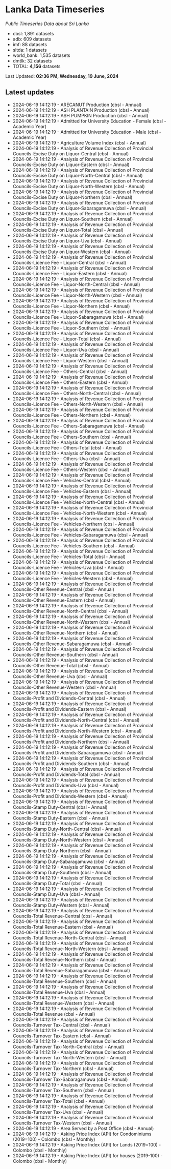 # Lanka Data Timeseries
*Public Timeseries Data about Sri Lanka*

* cbsl: 1,891 datasets
* adb: 609 datasets
* imf: 88 datasets
* sltda: 1 datasets
* world_bank: 1,535 datasets
* dmtlk: 32 datasets
* TOTAL: **4,156** datasets

Last Updated: **02:36 PM, Wednesday, 19 June, 2024**

## Latest updates

* 2024-06-19 14:12:19 - ARECANUT Production (cbsl - Annual)
* 2024-06-19 14:12:19 - ASH PLANTAIN Production (cbsl - Annual)
* 2024-06-19 14:12:19 - ASH PUMPKIN Production (cbsl - Annual)
* 2024-06-19 14:12:19 - Admitted for University Education - Female (cbsl - Academic Year)
* 2024-06-19 14:12:19 - Admitted for University Education - Male (cbsl - Academic Year)
* 2024-06-19 14:12:19 - Agriculture Volume Index (cbsl - Annual)
* 2024-06-19 14:12:19 - Analysis of Revenue Collection of Provincial Councils-Excise Duty on Liquor-Central (cbsl - Annual)
* 2024-06-19 14:12:19 - Analysis of Revenue Collection of Provincial Councils-Excise Duty on Liquor-Eastern (cbsl - Annual)
* 2024-06-19 14:12:19 - Analysis of Revenue Collection of Provincial Councils-Excise Duty on Liquor-North-Central (cbsl - Annual)
* 2024-06-19 14:12:19 - Analysis of Revenue Collection of Provincial Councils-Excise Duty on Liquor-North-Western (cbsl - Annual)
* 2024-06-19 14:12:19 - Analysis of Revenue Collection of Provincial Councils-Excise Duty on Liquor-Northern (cbsl - Annual)
* 2024-06-19 14:12:19 - Analysis of Revenue Collection of Provincial Councils-Excise Duty on Liquor-Sabaragamuwa (cbsl - Annual)
* 2024-06-19 14:12:19 - Analysis of Revenue Collection of Provincial Councils-Excise Duty on Liquor-Southern (cbsl - Annual)
* 2024-06-19 14:12:19 - Analysis of Revenue Collection of Provincial Councils-Excise Duty on Liquor-Total (cbsl - Annual)
* 2024-06-19 14:12:19 - Analysis of Revenue Collection of Provincial Councils-Excise Duty on Liquor-Uva (cbsl - Annual)
* 2024-06-19 14:12:19 - Analysis of Revenue Collection of Provincial Councils-Excise Duty on Liquor-Western (cbsl - Annual)
* 2024-06-19 14:12:19 - Analysis of Revenue Collection of Provincial Councils-Licence Fee - Liquor-Central (cbsl - Annual)
* 2024-06-19 14:12:19 - Analysis of Revenue Collection of Provincial Councils-Licence Fee - Liquor-Eastern (cbsl - Annual)
* 2024-06-19 14:12:19 - Analysis of Revenue Collection of Provincial Councils-Licence Fee - Liquor-North-Central (cbsl - Annual)
* 2024-06-19 14:12:19 - Analysis of Revenue Collection of Provincial Councils-Licence Fee - Liquor-North-Western (cbsl - Annual)
* 2024-06-19 14:12:19 - Analysis of Revenue Collection of Provincial Councils-Licence Fee - Liquor-Northern (cbsl - Annual)
* 2024-06-19 14:12:19 - Analysis of Revenue Collection of Provincial Councils-Licence Fee - Liquor-Sabaragamuwa (cbsl - Annual)
* 2024-06-19 14:12:19 - Analysis of Revenue Collection of Provincial Councils-Licence Fee - Liquor-Southern (cbsl - Annual)
* 2024-06-19 14:12:19 - Analysis of Revenue Collection of Provincial Councils-Licence Fee - Liquor-Total (cbsl - Annual)
* 2024-06-19 14:12:19 - Analysis of Revenue Collection of Provincial Councils-Licence Fee - Liquor-Uva (cbsl - Annual)
* 2024-06-19 14:12:19 - Analysis of Revenue Collection of Provincial Councils-Licence Fee - Liquor-Western (cbsl - Annual)
* 2024-06-19 14:12:19 - Analysis of Revenue Collection of Provincial Councils-Licence Fee - Others-Central (cbsl - Annual)
* 2024-06-19 14:12:19 - Analysis of Revenue Collection of Provincial Councils-Licence Fee - Others-Eastern (cbsl - Annual)
* 2024-06-19 14:12:19 - Analysis of Revenue Collection of Provincial Councils-Licence Fee - Others-North-Central (cbsl - Annual)
* 2024-06-19 14:12:19 - Analysis of Revenue Collection of Provincial Councils-Licence Fee - Others-North-Western (cbsl - Annual)
* 2024-06-19 14:12:19 - Analysis of Revenue Collection of Provincial Councils-Licence Fee - Others-Northern (cbsl - Annual)
* 2024-06-19 14:12:19 - Analysis of Revenue Collection of Provincial Councils-Licence Fee - Others-Sabaragamuwa (cbsl - Annual)
* 2024-06-19 14:12:19 - Analysis of Revenue Collection of Provincial Councils-Licence Fee - Others-Southern (cbsl - Annual)
* 2024-06-19 14:12:19 - Analysis of Revenue Collection of Provincial Councils-Licence Fee - Others-Total (cbsl - Annual)
* 2024-06-19 14:12:19 - Analysis of Revenue Collection of Provincial Councils-Licence Fee - Others-Uva (cbsl - Annual)
* 2024-06-19 14:12:19 - Analysis of Revenue Collection of Provincial Councils-Licence Fee - Others-Western (cbsl - Annual)
* 2024-06-19 14:12:19 - Analysis of Revenue Collection of Provincial Councils-Licence Fee - Vehicles-Central (cbsl - Annual)
* 2024-06-19 14:12:19 - Analysis of Revenue Collection of Provincial Councils-Licence Fee - Vehicles-Eastern (cbsl - Annual)
* 2024-06-19 14:12:19 - Analysis of Revenue Collection of Provincial Councils-Licence Fee - Vehicles-North-Central (cbsl - Annual)
* 2024-06-19 14:12:19 - Analysis of Revenue Collection of Provincial Councils-Licence Fee - Vehicles-North-Western (cbsl - Annual)
* 2024-06-19 14:12:19 - Analysis of Revenue Collection of Provincial Councils-Licence Fee - Vehicles-Northern (cbsl - Annual)
* 2024-06-19 14:12:19 - Analysis of Revenue Collection of Provincial Councils-Licence Fee - Vehicles-Sabaragamuwa (cbsl - Annual)
* 2024-06-19 14:12:19 - Analysis of Revenue Collection of Provincial Councils-Licence Fee - Vehicles-Southern (cbsl - Annual)
* 2024-06-19 14:12:19 - Analysis of Revenue Collection of Provincial Councils-Licence Fee - Vehicles-Total (cbsl - Annual)
* 2024-06-19 14:12:19 - Analysis of Revenue Collection of Provincial Councils-Licence Fee - Vehicles-Uva (cbsl - Annual)
* 2024-06-19 14:12:19 - Analysis of Revenue Collection of Provincial Councils-Licence Fee - Vehicles-Western (cbsl - Annual)
* 2024-06-19 14:12:19 - Analysis of Revenue Collection of Provincial Councils-Other Revenue-Central (cbsl - Annual)
* 2024-06-19 14:12:19 - Analysis of Revenue Collection of Provincial Councils-Other Revenue-Eastern (cbsl - Annual)
* 2024-06-19 14:12:19 - Analysis of Revenue Collection of Provincial Councils-Other Revenue-North-Central (cbsl - Annual)
* 2024-06-19 14:12:19 - Analysis of Revenue Collection of Provincial Councils-Other Revenue-North-Western (cbsl - Annual)
* 2024-06-19 14:12:19 - Analysis of Revenue Collection of Provincial Councils-Other Revenue-Northern (cbsl - Annual)
* 2024-06-19 14:12:19 - Analysis of Revenue Collection of Provincial Councils-Other Revenue-Sabaragamuwa (cbsl - Annual)
* 2024-06-19 14:12:19 - Analysis of Revenue Collection of Provincial Councils-Other Revenue-Southern (cbsl - Annual)
* 2024-06-19 14:12:19 - Analysis of Revenue Collection of Provincial Councils-Other Revenue-Total (cbsl - Annual)
* 2024-06-19 14:12:19 - Analysis of Revenue Collection of Provincial Councils-Other Revenue-Uva (cbsl - Annual)
* 2024-06-19 14:12:19 - Analysis of Revenue Collection of Provincial Councils-Other Revenue-Western (cbsl - Annual)
* 2024-06-19 14:12:19 - Analysis of Revenue Collection of Provincial Councils-Profit and Dividends-Central (cbsl - Annual)
* 2024-06-19 14:12:19 - Analysis of Revenue Collection of Provincial Councils-Profit and Dividends-Eastern (cbsl - Annual)
* 2024-06-19 14:12:19 - Analysis of Revenue Collection of Provincial Councils-Profit and Dividends-North-Central (cbsl - Annual)
* 2024-06-19 14:12:19 - Analysis of Revenue Collection of Provincial Councils-Profit and Dividends-North-Western (cbsl - Annual)
* 2024-06-19 14:12:19 - Analysis of Revenue Collection of Provincial Councils-Profit and Dividends-Northern (cbsl - Annual)
* 2024-06-19 14:12:19 - Analysis of Revenue Collection of Provincial Councils-Profit and Dividends-Sabaragamuwa (cbsl - Annual)
* 2024-06-19 14:12:19 - Analysis of Revenue Collection of Provincial Councils-Profit and Dividends-Southern (cbsl - Annual)
* 2024-06-19 14:12:19 - Analysis of Revenue Collection of Provincial Councils-Profit and Dividends-Total (cbsl - Annual)
* 2024-06-19 14:12:19 - Analysis of Revenue Collection of Provincial Councils-Profit and Dividends-Uva (cbsl - Annual)
* 2024-06-19 14:12:19 - Analysis of Revenue Collection of Provincial Councils-Profit and Dividends-Western (cbsl - Annual)
* 2024-06-19 14:12:19 - Analysis of Revenue Collection of Provincial Councils-Stamp Duty-Central (cbsl - Annual)
* 2024-06-19 14:12:19 - Analysis of Revenue Collection of Provincial Councils-Stamp Duty-Eastern (cbsl - Annual)
* 2024-06-19 14:12:19 - Analysis of Revenue Collection of Provincial Councils-Stamp Duty-North-Central (cbsl - Annual)
* 2024-06-19 14:12:19 - Analysis of Revenue Collection of Provincial Councils-Stamp Duty-North-Western (cbsl - Annual)
* 2024-06-19 14:12:19 - Analysis of Revenue Collection of Provincial Councils-Stamp Duty-Northern (cbsl - Annual)
* 2024-06-19 14:12:19 - Analysis of Revenue Collection of Provincial Councils-Stamp Duty-Sabaragamuwa (cbsl - Annual)
* 2024-06-19 14:12:19 - Analysis of Revenue Collection of Provincial Councils-Stamp Duty-Southern (cbsl - Annual)
* 2024-06-19 14:12:19 - Analysis of Revenue Collection of Provincial Councils-Stamp Duty-Total (cbsl - Annual)
* 2024-06-19 14:12:19 - Analysis of Revenue Collection of Provincial Councils-Stamp Duty-Uva (cbsl - Annual)
* 2024-06-19 14:12:19 - Analysis of Revenue Collection of Provincial Councils-Stamp Duty-Western (cbsl - Annual)
* 2024-06-19 14:12:19 - Analysis of Revenue Collection of Provincial Councils-Total Revenue-Central (cbsl - Annual)
* 2024-06-19 14:12:19 - Analysis of Revenue Collection of Provincial Councils-Total Revenue-Eastern (cbsl - Annual)
* 2024-06-19 14:12:19 - Analysis of Revenue Collection of Provincial Councils-Total Revenue-North-Central (cbsl - Annual)
* 2024-06-19 14:12:19 - Analysis of Revenue Collection of Provincial Councils-Total Revenue-North-Western (cbsl - Annual)
* 2024-06-19 14:12:19 - Analysis of Revenue Collection of Provincial Councils-Total Revenue-Northern (cbsl - Annual)
* 2024-06-19 14:12:19 - Analysis of Revenue Collection of Provincial Councils-Total Revenue-Sabaragamuwa (cbsl - Annual)
* 2024-06-19 14:12:19 - Analysis of Revenue Collection of Provincial Councils-Total Revenue-Southern (cbsl - Annual)
* 2024-06-19 14:12:19 - Analysis of Revenue Collection of Provincial Councils-Total Revenue-Uva (cbsl - Annual)
* 2024-06-19 14:12:19 - Analysis of Revenue Collection of Provincial Councils-Total Revenue-Western (cbsl - Annual)
* 2024-06-19 14:12:19 - Analysis of Revenue Collection of Provincial Councils-Total Revenue (cbsl - Annual)
* 2024-06-19 14:12:19 - Analysis of Revenue Collection of Provincial Councils-Turnover Tax-Central (cbsl - Annual)
* 2024-06-19 14:12:19 - Analysis of Revenue Collection of Provincial Councils-Turnover Tax-Eastern (cbsl - Annual)
* 2024-06-19 14:12:19 - Analysis of Revenue Collection of Provincial Councils-Turnover Tax-North-Central (cbsl - Annual)
* 2024-06-19 14:12:19 - Analysis of Revenue Collection of Provincial Councils-Turnover Tax-North-Western (cbsl - Annual)
* 2024-06-19 14:12:19 - Analysis of Revenue Collection of Provincial Councils-Turnover Tax-Northern (cbsl - Annual)
* 2024-06-19 14:12:19 - Analysis of Revenue Collection of Provincial Councils-Turnover Tax-Sabaragamuwa (cbsl - Annual)
* 2024-06-19 14:12:19 - Analysis of Revenue Collection of Provincial Councils-Turnover Tax-Southern (cbsl - Annual)
* 2024-06-19 14:12:19 - Analysis of Revenue Collection of Provincial Councils-Turnover Tax-Total (cbsl - Annual)
* 2024-06-19 14:12:19 - Analysis of Revenue Collection of Provincial Councils-Turnover Tax-Uva (cbsl - Annual)
* 2024-06-19 14:12:19 - Analysis of Revenue Collection of Provincial Councils-Turnover Tax-Western (cbsl - Annual)
* 2024-06-19 14:12:19 - Area Served by a Post Office (cbsl - Annual)
* 2024-06-19 14:12:19 - Asking Price Index (API) for Condominiums (2019=100) - Colombo (cbsl - Monthly)
* 2024-06-19 14:12:19 - Asking Price Index (API) for Lands (2019=100) - Colombo (cbsl - Monthly)
* 2024-06-19 14:12:19 - Asking Price Index (API) for houses (2019-100) - Colombo (cbsl - Monthly)